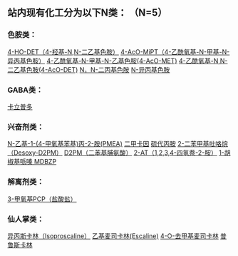 ## 站内现有化工分为以下N类：                   （N=5）
### 色胺类：
[4-HO-DET（4-羟基-N,N-二乙基色胺）](https://www.overdose.day/%E5%8C%96%E5%B7%A5%E7%B4%A2%E5%BC%95%E2%80%94%E8%89%B2%E8%83%BA%E7%B1%BB/244.html "4-HO-DET（4-羟基-N,N-二乙基色胺）")
[4-AcO-MiPT（4-乙酰氧基-N-甲基-N-异丙基色胺）](https://www.overdose.day/%E5%8C%96%E5%B7%A5%E7%B4%A2%E5%BC%95%E2%80%94%E8%89%B2%E8%83%BA%E7%B1%BB/243.html "4-AcO-MiPT（4-乙酰氧基-N-甲基-N-异丙基色胺）")
[4-乙酰氧基-N-甲基-N-乙基色胺(4-AcO-MET)](https://www.overdose.day/%E5%8C%96%E5%B7%A5%E7%B4%A2%E5%BC%95%E2%80%94%E8%89%B2%E8%83%BA%E7%B1%BB/242.html "4-乙酰氧基-N-甲基-N-乙基色胺(4-AcO-MET)")
[4-乙酰氧基-N,N-二乙基色胺(4-AcO-DET)](https://www.overdose.day/%E5%8C%96%E5%B7%A5%E7%B4%A2%E5%BC%95%E2%80%94%E8%89%B2%E8%83%BA%E7%B1%BB/240.html "4-乙酰氧基-N,N-二乙基色胺(4-AcO-DET)")
[N，N-二丙基色胺](https://www.overdose.day/%E5%8C%96%E5%B7%A5%E7%B4%A2%E5%BC%95%E2%80%94%E8%89%B2%E8%83%BA%E7%B1%BB/217.html "N，N-二丙基色胺")
[N-异丙基色胺](https://www.overdose.day/%E5%8C%96%E5%B7%A5%E7%B4%A2%E5%BC%95%E2%80%94%E8%89%B2%E8%83%BA%E7%B1%BB/278.html "N-异丙基色胺")
### GABA类：
[卡立普多](https://www.overdose.day/%E5%8C%96%E5%B7%A5%E7%B4%A2%E5%BC%95%E2%80%94GABA%E7%B1%BB/285.html "卡立普多")
### 兴奋剂类：
[N-乙基-1-(4-甲氧基苯基)丙-2-胺(PMEA)](https://www.overdose.day/%E5%8C%96%E5%B7%A5%E7%B4%A2%E5%BC%95%E2%80%94%E5%85%B4%E5%A5%8B%E5%89%82%E7%B1%BB/266.html "N-乙基-1-(4-甲氧基苯基)丙-2-胺(PMEA)")
[二甲卡因](https://www.overdose.day/%E5%8C%96%E5%B7%A5%E7%B4%A2%E5%BC%95%E2%80%94%E5%85%B4%E5%A5%8B%E5%89%82%E7%B1%BB/218.html "二甲卡因")
[硫代丙胺](https://www.overdose.day/%E5%8C%96%E5%B7%A5%E7%B4%A2%E5%BC%95%E2%80%94%E5%85%B4%E5%A5%8B%E5%89%82%E7%B1%BB/206.html "硫代丙胺")
[2-二苯甲基吡咯烷（Desoxy-D2PM）](https://www.overdose.day/%E5%8C%96%E5%B7%A5%E7%B4%A2%E5%BC%95%E2%80%94%E5%85%B4%E5%A5%8B%E5%89%82%E7%B1%BB/196.html "2-二苯甲基吡咯烷（Desoxy-D2PM）")
[D2PM（二苯基脯氨酸）](https://www.overdose.day/%E5%8C%96%E5%B7%A5%E7%B4%A2%E5%BC%95%E2%80%94%E5%85%B4%E5%A5%8B%E5%89%82%E7%B1%BB/194.html "D2PM（二苯基脯氨酸）")
[2-AT（1,2,3,4-四氢萘-2-胺）](https://www.overdose.day/%E5%8C%96%E5%B7%A5%E7%B4%A2%E5%BC%95%E2%80%94%E5%85%B4%E5%A5%8B%E5%89%82%E7%B1%BB/193.html "2-AT（1,2,3,4-四氢萘-2-胺）")
[1-胡椒基哌嗪 MDBZP](https://www.overdose.day/%E5%8C%96%E5%B7%A5%E7%B4%A2%E5%BC%95%E2%80%94%E5%85%B4%E5%A5%8B%E5%89%82%E7%B1%BB/41.html "1-胡椒基哌嗪 MDBZP")
### 解离剂类：
[3-甲氧基PCP（盐酸盐）](https://www.overdose.day/%E5%8C%96%E5%B7%A5%E7%B4%A2%E5%BC%95%E2%80%94%E8%A7%A3%E7%A6%BB%E5%89%82%E7%B1%BB/42.html "3-甲氧基PCP（盐酸盐）")
### 仙人掌类：
[异丙斯卡林（Isoproscaline）](https://www.overdose.day/%E5%8C%96%E5%B7%A5%E7%B4%A2%E5%BC%95%E2%80%94%E4%BB%99%E4%BA%BA%E6%8E%8C%E7%B1%BB/39.html "异丙斯卡林（Isoproscaline）")
[乙基麦司卡林(Escaline)](https://www.overdose.day/%E5%8C%96%E5%B7%A5%E7%B4%A2%E5%BC%95%E2%80%94%E4%BB%99%E4%BA%BA%E6%8E%8C%E7%B1%BB/234.html "乙基麦司卡林(Escaline)")
[4-O-去甲基麦司卡林](https://www.overdose.day/%E5%8C%96%E5%B7%A5%E7%B4%A2%E5%BC%95%E2%80%94%E4%BB%99%E4%BA%BA%E6%8E%8C%E7%B1%BB/235.html "4-O-去甲基麦司卡林")
[普鲁斯卡林](https://www.overdose.day/%E5%8C%96%E5%B7%A5%E7%B4%A2%E5%BC%95%E2%80%94%E4%BB%99%E4%BA%BA%E6%8E%8C%E7%B1%BB/236.html "普鲁斯卡林")
